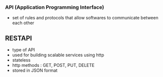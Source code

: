 ### API (Application Programming Interface)
- set of rules and protocols that allow softwares to communicate between each other

## RESTAPI

- type of API
- used for building scalable services using http
- stateless
- http methods : GET, POST, PUT, DELETE
- stored in JSON format